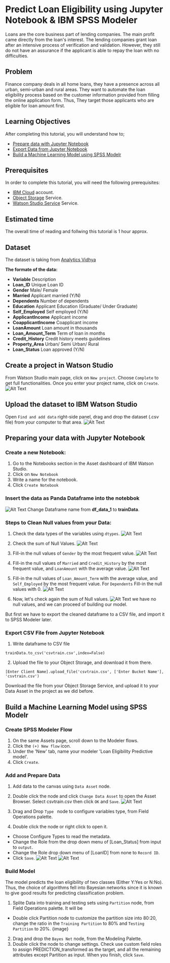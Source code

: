 # Predict Loan Eligibility using Jupyter Notebook & IBM SPSS Modeler
Loans are the core business part of lending companies. The main profit came directly from the loan's interest. The lending companies grant loan after an intensive process of verification and validation. However, they still do not have an assurance if the applicant is able to repay the loan with no difficulties.

## Problem
Finance company deals in all home loans, they have a presence across all urban, semi-urban and rural areas. They want to automate the loan eligibility process based on the customer information provided from filling the online application form.
Thus, They target those applicants who are eligible for loan amount first.

## Learning Objectives
After completing this tutorial, you will understand how to;
- [Prepare data with Jupyter Notebook](#Preparing-your-data-with-Jupyter-Notebook)
- [Export Data from Jupyter Notebook](#Export-CSV-File-from-Jupyter-Notebook)
- [Build a Machine Learning Model using SPSS Modelr](#Build-a-Machine-Learning-Model-using-SPSS-Modelr)

## Prerequisites
In order to complete this tutorial, you will need the following prerequisites:
- [IBM Cloud](https://www.ibm.com/cloud/) account.
- [Object Storage](https://console.bluemix.net/catalog/services/cloud-object-storage) Service.
- [Watson Studio Service](https://console.bluemix.net/catalog/services/watson-studio) Service.

## Estimated time
The overall time of reading and follwing this tutorial is 1 hour approx.

## Dataset
The dataset is taking from [Analytics Vidhya](https://datahack.analyticsvidhya.com/contest/practice-problem-loan-prediction-iii/#data_dictionary)


**The formate of the data:**
+ **Variable**            Description
+ **Loan_ID**             Unique Loan ID
+ **Gender**              Male/ Female
+ **Married**             Applicant married (Y/N)
+ **Dependents**          Number of dependents
+ **Education**           Applicant Education (Graduate/ Under Graduate)
+ **Self_Employed**       Self employed (Y/N)
+ **ApplicantIncome**     Applicant income
+ **CoapplicantIncome**   Coapplicant income
+ **LoanAmount**          Loan amount in thousands
+ **Loan_Amount_Term**    Term of loan in months
+ **Credit_History**      Credit history meets guidelines
+ **Property_Area**       Urban/ Semi Urban/ Rural
+ **Loan_Status**         Loan approved (Y/N)

## Create a project in Watson Studio 
From Watson Studio main page, click on `New project`. Choose `Complete` to get full functionalities. Once you enter your project name, click on `Create`.
![Alt Text](https://github.com/Hisaah/Predict-Loan-Eligibility-using-IBM-SPSS-Modeler/blob/master/images/1.gif)


## Upload the dataset to IBM Watson Studio
Open `Find and add data`  right-side panel, drag and drop the dataset (.csv file) from your computer to that area.
![Alt Text](https://github.com/Hisaah/Predict-Loan-Eligibility-using-IBM-SPSS-Modeler/blob/master/images/2.gif)


## Preparing your data with Jupyter Notebook
### Create a new Notebook:
1. Go to the Notebooks section in the Asset dashboard of IBM Watson Studio. 
2. Click on `New Notebook`
3. Write a name for the notebook.
4. Click `Create Notebook`

### Insert the data as Panda Dataframe into the notebbok
![Alt Text](https://github.com/Hisaah/Predict-Loan-Eligibility-using-IBM-SPSS-Modeler/blob/master/images/3.gif)
Change Dataframe name from **df_data_1** to **trainData**.

### Steps to Clean Null values from your Data:
1. Check the data types of the variables using `dtypes`.
![Alt Text](https://github.com/Hisaah/Predict-Loan-Eligibility-using-IBM-SPSS-Modeler/blob/master/images/4.PNG)

2. Check the sum of Null Values.
![Alt Text](https://github.com/Hisaah/Predict-Loan-Eligibility-using-IBM-SPSS-Modeler/blob/master/images/5.PNG)

3. Fill-in the null values of `Gender` by the most frequent value.
![Alt Text](https://github.com/Hisaah/Predict-Loan-Eligibility-using-IBM-SPSS-Modeler/blob/master/images/6.PNG)

4. Fill-in the null values of `Married` and `Credit_History` by the most frequent value, and `LoanAmount` with the average value.
![Alt Text](https://github.com/Hisaah/Predict-Loan-Eligibility-using-IBM-SPSS-Modeler/blob/master/images/7.PNG)

5. Fill-in the null values of `Loan_Amount_Term` with the average value, and `Self_Employed` by the most frequent value. For `Dependents` Fill-in the null values with 0. 
![Alt Text](https://github.com/Hisaah/Predict-Loan-Eligibility-using-IBM-SPSS-Modeler/blob/master/images/8.PNG)

7. Now, let's check again the sum of Null values.
![Alt Text](https://github.com/Hisaah/Predict-Loan-Eligibility-using-IBM-SPSS-Modeler/blob/master/images/9.PNG)
we have no null values, and we can proceed of building our model.

But first we have to export the cleaned dataframe to a CSV file, and import it to SPSS Modeler later.

### Export CSV File from Jupyter Notebook
1. Write dataframe to CSV file

```
trainData.to_csv('csvtrain.csv',index=False)
```

2. Upload the file to your Object Storage, and download it from there. 
```
[Enter Client Name].upload_file('csvtrain.csv', ['Enter Bucket Name'], 'csvtrain.csv')
```
Download the file from your Object Storage Service, and upload it to your Data Asset in the project as we did before.
## Build a Machine Learning Model using SPSS Modelr
### Create SPSS Modeler Flow
1. On the same Assets page, scroll down to the Modeler flows.
2. Click the `(+) New flow` icon.
3. Under the 'New' tab, name your modeler 'Loan Eligibility Predictive model'.
4. Click `Create`.

### Add and Prepare Data
1. Add data to the canvas using `Data Asset` node.
2. Double click the node and click `Change Data Asset` to open the Asset Browser. Select csvtrain.csv then click `OK` and `Save`.
![Alt Text](https://github.com/Hisaah/Predict-Loan-Eligibility-using-IBM-SPSS-Modeler/blob/master/images/10.gif)

3. Drag and Drop `Type ` node to configure variables type, from Field Operations palette.
4. Double click the node or right click to open it. 
- Choose Configure Types to read the metadata.
- Change the Role from the drop down menu of [Loan_Status] from input to `output`. 
- Change the Role drop down menu of [LoanID] from none to `Record ID`.
- Click `Save`.
![Alt Text](https://github.com/Hisaah/Predict-Loan-Eligibility-using-IBM-SPSS-Modeler/blob/master/images/11.gif)
![Alt Text](https://github.com/Hisaah/Predict-Loan-Eligibility-using-IBM-SPSS-Modeler/blob/master/images/12.gif)

### Build Model
The model predicts the loan eligibility of two classes (Either Y:Yes or N:No). Thus, the choice of algorithms fell into Bayesian networks since it is known to give good results for predicting classification problem.
1. Splite Data into training and testing sets using `Partition` node, from Field Operations palette. It will be 
- Double click Partition node to customize the partition size into 80:20, change the ratio in the `Training Partition` to 80% and `Testing Partition` to 20%.
{image}

2. Drag and drop the `Bayes Net` node, from the Modeling Palette.
3. Double click the node to change settings. Check use custom field roles to assign PREDICTION_transformed as the target, and all the remaining attributes except Partition as input. When you finish, click `Save`.






 






